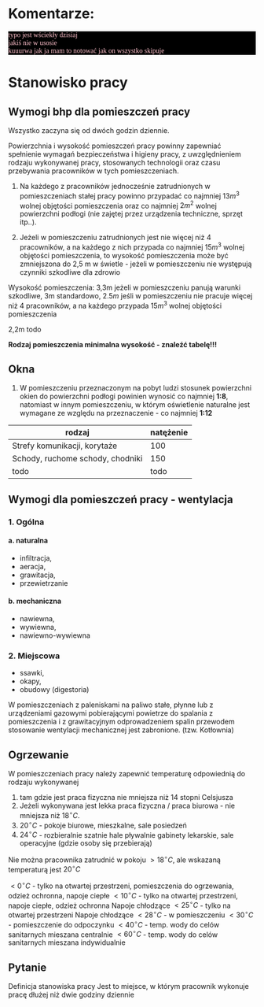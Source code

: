 
# Komentarze:

<pre style="color:pink; background: black; font-family: 'Comic Sans MS'">
typo jest wściekły dzisiaj
jakiś nie w usosie
kuuurwa jak ja mam to notować jak on wszystko skipuje
</pre>
# Stanowisko pracy
## Wymogi bhp dla pomieszczeń pracy

Wszystko zaczyna się od dwóch godzin dziennie.

Powierzchnia i wysokość pomieszczeń pracy powinny zapewniać spełnienie wymagań bezpieczeństwa i higieny pracy, z uwzględnieniem rodzaju wykonywanej pracy, stosowanych technologii oraz czasu przebywania pracowników w tych pomieszczeniach.

1. Na każdego z pracowników jednocześnie zatrudnionych w pomieszczeniach stałej pracy powinno przypadać co najmniej $13m^3$ wolnej objętości pomieszczenia oraz co najmniej $2m^2$ wolnej powierzchni podłogi (nie zajętej przez urządzenia techniczne, sprzęt itp..).

2. Jeżeli w pomieszczeniu zatrudnionych jest nie więcej niż 4 pracowników, a na każdego z nich przypada co najmniej $15m^3$  wolnej objętości pomieszczenia, to wysokość pomieszczenia może być zmniejszona do 2,5 m w świetle - jeżeli w pomieszczeniu nie występują czynniki szkodliwe dla zdrowio

Wysokość pomieszczenia:
3,3m jeżeli w pomieszczeniu panują warunki szkodliwe,
3m standardowo,
$2.5m$ jeśli w pomieszczeniu nie pracuje więcej niż 4 pracowników, a na każdego przypada $15m^3$ wolnej objętości pomieszczenia

2,2m  todo 

**Rodzaj pomieszczenia minimalna wysokość - znaleźć tabelę!!!**


## Okna
1. W pomieszczeniu przeznaczonym na pobyt ludzi stosunek powierzchni okien do powierzchni podłogi powinien wynosić co najmniej **1:8**, natomiast w  innym pomieszczeniu, w którym oświetlenie naturalne jest wymagane ze względu na przeznaczenie - co najmniej **1:12**

| rodzaj | natężenie|
| ---- |  ----|
| Strefy komunikacji, korytaże | 100 |
| Schody, ruchome schody, chodniki| 150 |
| todo | todo|


## Wymogi dla pomieszczeń pracy - wentylacja

### 1. Ogólna
#### a. naturalna
- infiltracja,
- aeracja,
- grawitacja,
- przewietrzanie
#### b. mechaniczna
- nawiewna,
- wywiewna,
- nawiewno-wywiewna
###  2. Miejscowa
- ssawki,
- okapy,
- obudowy (digestoria)

W pomieszczeniach z paleniskami na paliwo stałe, płynne lub z urządzeniami gazowymi pobierającymi powietrze do spalania z pomieszczenia i z grawitacyjnym odprowadzeniem spalin przewodem stosowanie wentylacji mechanicznej jest zabronione. (tzw. Kotłownia)


## Ogrzewanie
W pomieszczeniach pracy należy zapewnić temperaturę odpowiednią do rodzaju wykonywanej 

1. tam gdzie jest praca fizyczna nie mniejsza niż 14 stopni Celsjusza
2. Jeżeli wykonywana jest lekka praca fizyczna / praca biurowa - nie mniejsza niż $18^\circ C$.
3. $20^\circ C$ - pokoje biurowe, mieszkalne, sale posiedzeń
4. $24^\circ C$ - rozbieralnie szatnie hale pływalnie gabinety lekarskie, sale operacyjne (gdzie osoby się przebierają)

Nie można pracownika zatrudnić w pokoju $>18^\circ C$, ale wskazaną temperaturą jest $20^\circ C$

$<0^\circ C$ - tylko na otwartej przestrzeni, pomieszczenia do ogrzewania, odzież ochronna, napoje ciepłe
$<10^\circ C$ - tylko na otwartej przestrzeni, napoje ciepłe, odzież ochronna
Napoje chłodzące $<25^\circ C$ - tylko na otwartej przestrzeni
Napoje chłodzące $<28^\circ C$ - w pomieszczeniu
$<30^\circ C$ - pomieszczenie do odpoczynku
$<40^\circ C$ - temp. wody do celów sanitarnych mieszana centralnie
$<60^\circ C$ - temp. wody do celów sanitarnych mieszana indywidualnie

## Pytanie
Definicja stanowiska pracy
Jest to miejsce, w którym pracownik wykonuje pracę dłużej niż dwie godziny dziennie




